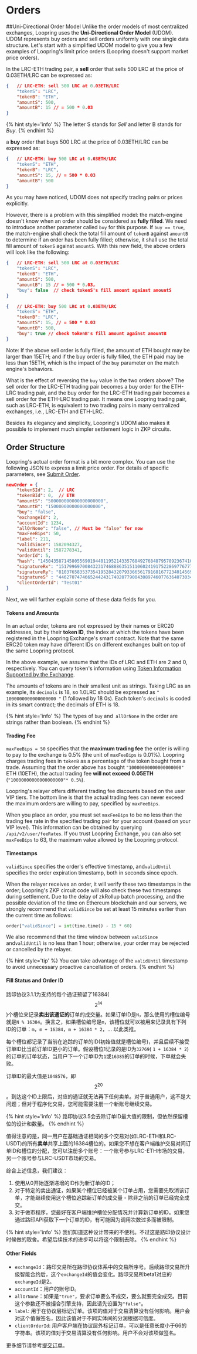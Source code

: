 # Orders


##Uni-Directional Order Model
Unlike the order models of most centralized exchanges, Loopring uses the **Uni-Directional Order Model** (UDOM). UDOM represents buy orders and sell orders uniformly with one single data structure. Let's start with a simplified UDOM model to give you a few examples of Loopring's limit price orders (Loopring doesn't support market price orders).

In the LRC-ETH trading pair, a **sell** order that sells 500 LRC at the price of 0.03ETH/LRC can be expressed as:
```JSON
{   // LRC-ETH: sell 500 LRC at 0.03ETH/LRC
    "tokenS": "LRC",
    "tokenB": "ETH",
    "amountS": 500,
    "amountB": 15 // = 500 * 0.03
}
```

{% hint style='info' %}
The letter S stands for *Sell* and letter B stands for *Buy*.
{% endhint %}


a **buy** order that buys 500 LRC at the price of 0.03ETH/LRC can be expressed as:
```JSON
{   // LRC-ETH: buy 500 LRC at 0.03ETH/LRC
    "tokenS": "ETH",
    "tokenB": "LRC",
    "amountS": 15, // = 500 * 0.03
    "amountB": 500 
}
```

As you may have noticed, UDOM does not specify trading pairs or prices explicitly.



However, there is a problem with this simplified model: the match-engine doesn't know when an order should be considered as **fully filled**. We need to introduce another parameter called `buy` for this purpose. If `buy == true`, the match-engine shall check the total fill amount of `tokenB` against `amountB` to determine if an order has been fully filled; otherwise, it shall use the total fill amount of `tokenS` against `amountS`. With this new field, the above orders will look like the following: 

```JSON
{   // LRC-ETH: sell 500 LRC at 0.03ETH/LRC
    "tokenS": "LRC",
    "tokenB": "ETH",
    "amountS": 500,
    "amountB": 15 // = 500 * 0.03，
    "buy": false  // check tokenS's fill amount against amountS
}
```

```JSON
{   // LRC-ETH: buy 500 LRC at 0.03ETH/LRC
    "tokenS": "ETH",
    "tokenB": "LRC",
    "amountS": 15, // = 500 * 0.03
    "amountB": 500,
    "buy": true // check tokenB's fill amount against amountB
}
```

Note: If the above sell order is fully filled, the amount of ETH bought may be larger than 15ETH; and if the buy order is fully filled, the ETH paid may be less than 15ETH, which is the impact of the `buy` parameter on the match engine's behaviors.


What is the effect of reversing the `buy` value in the two orders above? The sell order for the LRC-ETH trading pair becomes a buy order for the ETH-LRC trading pair, and the buy order for the LRC-ETH trading pair becomes a sell order for the ETH-LRC trading pair. It means one Loopring trading pair, such as LRC-ETH, is equivalent to two trading pairs in many centralized exchanges, i.e.,  LRC-ETH and ETH-LRC.

Besides its elegancy and simplicity, Loopring's UDOM also makes it possible to implement much simpler settlement logic in ZKP circuits.


## Order Structure
Loopring's actual order format is a bit more complex. You can use the following JSON to express a limit price order. For details of specific parameters, see [Submit Order](../dex_apis/submitOrder.md).

```JSON
newOrder = {
    "tokenSId": 2,  // LRC
    "tokenBId": 0,  // ETH
    "amountS": "500000000000000000000",
    "amountB": "15000000000000000000",
    "buy": "false",
    "exchangeId": 2,
    "accountId": 1234,
    "allOrNone": "false", // Must be "false" for now
    "maxFeeBips": 50,
    "label": 211,
    "validSince": 1582094327,
    "validUntil": 1587278341,
    "orderId": 5,
    "hash": "14504358714580556901944011952143357684927684879578923674101657902115012783290",
    "signatureRx": "15179969700843231746888635151106024191752286977677731880613780154804077177446",
    "signatureRy": "8103765835373541952843207933665617916816772340145691265012430975846006955894",
    "signatureS" : "4462707474665244243174020779004308974607763640730341744048308145656189589982",
    "clientOrderId": "Test01"
}
```

Next, we will further explain some of these data fields for you.

#### Tokens and Amounts
In an actual order,  tokens are not expressed by their names or ERC20 addresses, but by their **token ID**, the index at which the tokens have been registered in the Loopring Exchange's smart contract.  Note that the same ERC20 token may have different IDs on different exchanges built on top of the same Loopring protocol.

In the above example, we assume that the IDs of LRC and ETH are 2 and 0, respectively.
You can query token's information using [Token Information Supported by the Exchange](../dex_apis/getTokens.md).

The amounts of tokens are in their smallest unit as strings. Taking LRC as an example, its `decimals` is 18, so 1.0LRC should be expressed as `" 1000000000000000000 "` (1 followed by 18 0s). Each token's `decimals` is coded in its smart contract; the decimals of ETH is 18.

{% hint style='info' %}
The types of `buy` and` allOrNone` in the order are strings rather than boolean.
{% endhint %}

#### Trading Fee
`maxFeeBips = 50` specifies that the **maximum trading fee** the order is willing to pay to the exchange is 0.5% (the unit of `maxFeeBips` is 0.01%). Loopring charges trading fees in `tokenB` as a percentage of the token bought from a trade. Assuming that the order above has bought `"10000000000000000000"` ETH (10ETH), the actual trading fee **will not exceed 0.05ETH** (`"10000000000000000000"* 0.5%`).

Loopring's relayer offers different trading fee discounts based on the user VIP tiers. The bottom line is that the actual trading fees can never exceed the maximum orders are willing to pay, specified by `maxFeeBips`. 

When you place an order, you must set `maxFeeBips` to be no less than the trading fee rate in the specified trading pair for your account (based on your VIP level). This information can be obtained by querying `/api/v2/user/feeRates`. If you trust Loopring Exchange, you can also set `maxFeeBips` to 63, the maximum value allowed by the Loopring protocol.

#### Timestamps

`validSince` specifies the order's effective timestamp, and`validUntil` specifies the order expiration timestamp, both in seconds since epoch.

When the relayer receives an order, it will verify these two timestamps in the order; Loopring's ZKP circuit code will also check these two timestamps during settlement. Due to the delay of zkRollup batch processing, and the possible deviation of the time on Ethereum blockchain and our servers, we strongly recommend that `validSince` be set at least 15 minutes earlier than the current time as follows:

```python
order["validSince"] = int(time.time() - 15 * 60)
```
We also recommend that the time window between `validSince` and`validUntil` is no less than 1 hour; otherwise, your order may be rejected or cancelled by the relayer.

{% hint style='tip' %}
You can take advantage of the `validUntil` timestamp to avoid unnecessary proactive cancellation of orders.
{% endhint %}


#### Fill Status and Order ID


路印协议3.1.1为支持的每个通证预留了16384($$2^{14}$$)个槽位来记录**卖出该通证的**订单的成交量。如果订单ID是`N`，那么使用的槽位编号就是`N % 16384`。换言之，如果槽位编号是`m`，该槽位就可以被用来记录具有下列ID的订单：`m`，`m + 16384`，`m + 16384 * 2`，... 以此类推。

每个槽位都记录了当前在追踪的订单的ID(初始值就是槽位编号)，并且后续不接受订单ID比当前订单ID更小的订单。假设槽位1记录的是ID为`32769`( `1 + 16384 * 2`)的订单的订单状态，当用户下一个订单ID为`1`或`16385`的订单的时候，下单就会失败。


订单ID的最大值是`1048576`，即$$2^{20}$$。到达这个ID上限后，对应的通证就无法再下任何卖单。对于普通用户，这不是大问题；但对于程序化交易，您可能需要注册一个新账号继续交易。

{% hint style='info' %}
路印协议3.5会去除订单ID最大值的限制，但依然保留槽位的设计和数量。
{% endhint %}

值得注意的是，同一用户在基础通证相同的多个交易对(如LRC-ETH和LRC-USDT)的所有**卖单**共享上面的16384槽位的。如果您不想在客户端维护交易对间订单ID和槽位的分配，您可以注册多个账号：一个账号参与LRC-ETH市场的交易，另一个账号参与LRC-USDT市场的交易。


综合上述信息，我们建议：
1. 使用从0开始逐渐递增的ID作为新订单的ID；
2. 对于特定的卖出通证，如果某个槽位已经被某个订单占用，您需要先取消该订单，才能继续使用这个槽位追踪新订单的成交量 - 除非之前的订单已经完全成交。
3. 对于做市程序，您最好在客户端维护槽位分配情况并计算新订单的ID。如果您通过路印API获取下一个订单的ID，有可能因为调用次数过多而被限制。

{% hint style='info' %}
我们知道这种设计带来的不便利。不过这是路印协议设计时候做的取舍。希望后续技术的进步可以将这个限制去除。
{% endhint %}


#### Other Fields

- `exchangeId`：路印交易所在路印协议体系中的交易所序号。后续路印交易所升级智能合约后，这个`exchangeId`的值会变化。路印交易所beta1对应的`exchangeId`是2。
- `accountId`：用户的账号ID。
- `allOrNone`：如果是`"true"`，要求订单要么不成交，要么就要完全成交。目前这个参数还不被撮合引擎支持，因此请先设置为`"false"`。
- `label`: 用于在协议层标记订单。该项的值对于交易清算没有任何影响。用户会对这个值做签名，因此该值对于不同实体间的分润根据可信度。
- `clientOrderId`: 用户客户端在协议层外标记订单，可以是任意长度小于66的字符串。该项的值对于交易清算没有任何影响。用户不会对该项做签名。

更多细节请参考[提交订单](../dex_apis/submitOrder.md)。





